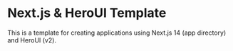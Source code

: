 # Next.js & HeroUI Template

This is a template for creating applications using Next.js 14 (app directory) and HeroUI (v2).

